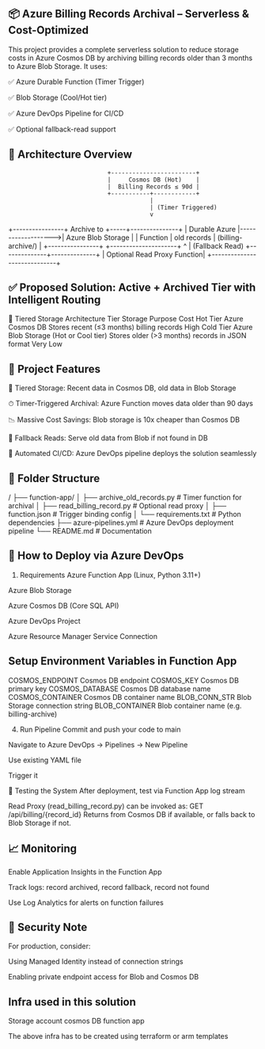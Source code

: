 📦 Azure Billing Records Archival – Serverless & Cost-Optimized
---------------------------------------------------------------------
This project provides a complete serverless solution to reduce storage costs in Azure Cosmos DB by archiving billing records older than 3 months to Azure Blob Storage. It uses:

✅ Azure Durable Function (Timer Trigger)

✅ Blob Storage (Cool/Hot tier)

✅ Azure DevOps Pipeline for CI/CD

✅ Optional fallback-read support

🧱 Architecture Overview
------------------------------

                                +------------------------+
                                |     Cosmos DB (Hot)    |
                                |  Billing Records ≤ 90d |
                                +-----------+------------+
                                            |
                                            | (Timer Triggered)
                                            v
+----------------+     Archive to     +-----+---------------+
| Durable Azure  |------------------->| Azure Blob Storage |
|   Function     |    old records     | (billing-archive/) |
+----------------+                   +---------------------+
                                            ^
                                            | (Fallback Read)
                             +--------------+--------------+
                             | Optional Read Proxy Function|
                             +-----------------------------+

✅ Proposed Solution: Active + Archived Tier with Intelligent Routing
------------------------------------------------------------------------
🧱  Tiered Storage Architecture
Tier	Storage	Purpose	Cost
Hot Tier	Azure Cosmos DB	Stores recent (≤3 months) billing records	High
Cold Tier	Azure Blob Storage (Hot or Cool tier)	Stores older (>3 months) records in JSON format	Very Low

🔧 Project Features
--------------------------
🧊 Tiered Storage: Recent data in Cosmos DB, old data in Blob Storage

⏱ Timer-Triggered Archival: Azure Function moves data older than 90 days

📉 Massive Cost Savings: Blob storage is 10x cheaper than Cosmos DB

🔁 Fallback Reads: Serve old data from Blob if not found in DB

🚀 Automated CI/CD: Azure DevOps pipeline deploys the solution seamlessly

📁 Folder Structure
--------------------
/
├── function-app/
│   ├── archive_old_records.py       # Timer function for archival
│   ├── read_billing_record.py       # Optional read proxy
│   ├── function.json                # Trigger binding config
│   └── requirements.txt            # Python dependencies
├── azure-pipelines.yml              # Azure DevOps deployment pipeline
└── README.md                        # Documentation

🚀 How to Deploy via Azure DevOps
-------------------------------------
1. Requirements
Azure Function App (Linux, Python 3.11+)

Azure Blob Storage

Azure Cosmos DB (Core SQL API)

Azure DevOps Project

Azure Resource Manager Service Connection

 Setup Environment Variables in Function App
 ------------------------------------------------
  COSMOS_ENDPOINT	Cosmos DB endpoint
  COSMOS_KEY	Cosmos DB primary key
  COSMOS_DATABASE	Cosmos DB database name
  COSMOS_CONTAINER	Cosmos DB container name
  BLOB_CONN_STR	Blob Storage connection string
  BLOB_CONTAINER	Blob container name (e.g. billing-archive)

4. Run Pipeline
Commit and push your code to main

Navigate to Azure DevOps → Pipelines → New Pipeline

Use existing YAML file

Trigger it

🧪 Testing the System
After deployment, test via Function App log stream

Read Proxy (read_billing_record.py) can be invoked as:
GET /api/billing/{record_id}
Returns from Cosmos DB if available, or falls back to Blob Storage if not.


📈 Monitoring
-------------------
Enable Application Insights in the Function App

Track logs: record archived, record fallback, record not found

Use Log Analytics for alerts on function failures

🔐 Security Note
------------------------
For production, consider:

Using Managed Identity instead of connection strings

Enabling private endpoint access for Blob and Cosmos DB

Infra used in this solution
---------------------------

Storage account
cosmos DB
function app

The above infra has to be created using terraform or arm templates

